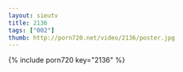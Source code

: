 ```yaml
--- 
layout: sieutv
title: 2136
tags: ["002"]
thumb: http://porn720.net/video/2136/poster.jpg
---
```

{% include porn720 key="2136" %} 

